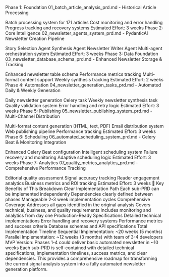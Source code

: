Phase 1: Foundation
01_batch_article_analysis_prd.md - Historical Article Processing

Batch processing system for 171 articles
Cost monitoring and error handling
Progress tracking and recovery systems
Estimated Effort: 3 weeks
Phase 2: Core Intelligence
02_newsletter_agents_system_prd.md - PydanticAI Newsletter Creation Pipeline

Story Selection Agent
Synthesis Agent
Newsletter Writer Agent
Multi-agent orchestration system
Estimated Effort: 3 weeks
Phase 3: Data Foundation
03_newsletter_database_schema_prd.md - Enhanced Newsletter Storage & Tracking

Enhanced newsletter table schema
Performance metrics tracking
Multi-format content support
Weekly synthesis tracking
Estimated Effort: 2 weeks
Phase 4: Automation
04_newsletter_generation_tasks_prd.md - Automated Daily & Weekly Generation

Daily newsletter generation Celery task
Weekly newsletter synthesis task
Quality validation system
Error handling and retry logic
Estimated Effort: 3 weeks
Phase 5: Publishing
05_newsletter_publishing_system_prd.md - Multi-Channel Distribution

Multi-format content generation (HTML, text, PDF)
Email distribution system
Web publishing pipeline
Performance tracking
Estimated Effort: 3 weeks
Phase 6: Scheduling
06_automated_scheduling_system_prd.md - Celery Beat & Monitoring Integration

Enhanced Celery Beat configuration
Intelligent scheduling system
Failure recovery and monitoring
Adaptive scheduling logic
Estimated Effort: 3 weeks
Phase 7: Analytics
07_quality_metrics_analytics_prd.md - Comprehensive Performance Tracking

Editorial quality assessment
Signal accuracy tracking
Reader engagement analytics
Business metrics and ROI tracking
Estimated Effort: 3 weeks
🎯 Key Benefits of This Breakdown
Clear Implementation Path
Each sub-PRD can be implemented independently
Dependencies clearly defined between phases
Manageable 2-3 week implementation cycles
Comprehensive Coverage
Addresses all gaps identified in the original analysis
Covers technical, business, and quality requirements
Includes monitoring and analytics from day one
Production-Ready Specifications
Detailed technical implementations
Error handling and recovery systems
Performance metrics and success criteria
Database schemas and API specifications
Total Implementation Timeline
Sequential Implementation: ~20 weeks (5 months)
Parallel Implementation: ~12 weeks (3 months) with team of 3-4 developers
MVP Version: Phases 1-4 could deliver basic automated newsletter in ~10 weeks
Each sub-PRD is self-contained with detailed technical specifications, implementation timelines, success metrics, and clear dependencies. This provides a comprehensive roadmap for transforming the current signal analysis system into a fully automated newsletter generation platform.
